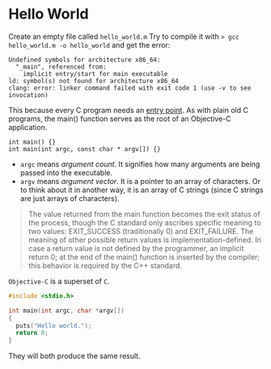 # Hello World

Create an empty file called `hello_world.m`
Try to compile it with `> gcc hello_world.m -o hello_world` and get the error:
```
Undefined symbols for architecture x86_64:
  "_main", referenced from:
    implicit entry/start for main executable
ld: symbol(s) not found for architecture x86_64
clang: error: linker command failed with exit code 1 (use -v to see invocation)
```

This because every C program needs an [entry point](https://en.wikipedia.org/wiki/Entry_point). As with plain old C programs, the main() function serves as the root of an Objective-C application.

```objc
int main() {}
int main(int argc, const char * argv[]) {}
```

- `argc` means *argument count*. It signifies how many arguments are being passed into the executable.
- `argv` means *argument vector*. It is a pointer to an array of characters. Or to think about it in another way, it is an array of C strings (since C strings are just arrays of characters).

> The value returned from the main function becomes the exit status of the process, though the C standard only ascribes specific meaning to two values: EXIT_SUCCESS (traditionally 0) and EXIT_FAILURE. The meaning of other possible return values is implementation-defined. In case a return value is not defined by the programmer, an implicit return 0; at the end of the main() function is inserted by the compiler; this behavior is required by the C++ standard.

`Objective-C` is a superset of `C`.

```c
#include <stdio.h>

int main(int argc, char *argv[])
{
  puts("Hello world.");
  return 0;
}
```

They will both produce the same result.
